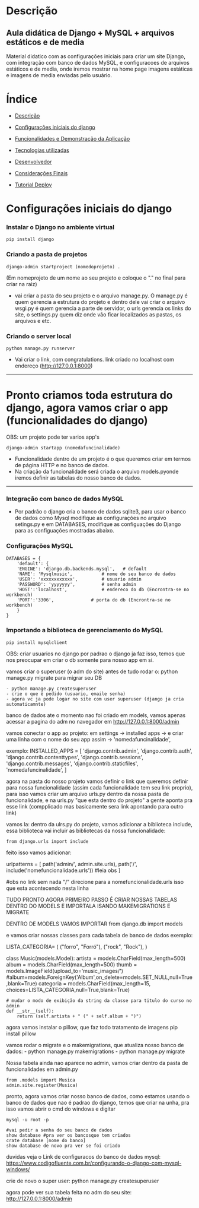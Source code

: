 # Descrição

## Aula didática de Django + MySQL + arquivos estáticos e de media
Material didatico com as configurações iniciais para criar um site Django, com integração com banco de dados MySQL, e configuracoes de arquivos estáticos e de media, onde iremos mostrar na home page imagens estáticas e imagens de media enviadas pelo usuário.

# Índice

* [Descrição](#descrição)
* [Configurações iniciais do django](#configurações-iniciais-do-django)

* [Funcionalidades e Demonstração da Aplicação](#funcionalidades-e-demonstração-da-aplicação)
* [Tecnologias utilizadas](#tecnologias-utilizadas)
* [Desenvolvedor](#desenvolvedor)
* [Considerações Finais](#considerações-finais)
* [Tutorial Deploy](#tutorial-deploy)

# Configurações iniciais do django

### Instalar o Django no ambiente virtual
    pip install django
    
### Criando a pasta de projetos
    django-admin startproject (nomedoprojeto) . 
    
(Em nomeprojeto de um nome ao seu projeto e coloque o "." no final para criar na raiz)
- vai criar a pasta do seu projeto e o arquivo manage.py. O manage.py é quem gerencia a estrutura do projeto e dentro dele vai criar o arquivo wsgi.py é quem gerencia a parte de servidor, o urls gerencia os links do site, o settings.py quem diz onde vão ficar localizados as pastas, os arquivos e etc.

### Criando o server local
    python manage.py runserver
- Vai criar o link, com congratulations. link criado no localhost com endereço (http://127.0.0.1:8000)


<hr>


# Pronto criamos toda estrutura do django, agora vamos criar o app (funcionalidades do django) 
OBS: um projeto pode ter varios app's

    django-admin startapp (nomedafuncinalidade)
    
- Funcionalidade dentro de um projeto é o que queremos criar em termos de página HTTP e no banco de dados.
- Na criação da funcionalidade será criada o arquivo models.pyonde iremos definir as tabelas do nosso banco de dados.

<hr>

### Integração com banco de dados MySQL
- Por padrão o django cria o banco de dados sqlite3, para usar o banco de dados como Mysql modifique as configurações no arquivo setings.py e em DATABASES, modifique as configuações do Django para as configuações mostradas abaixo.

### Configurações MySQL 

	DATABASES = {
	    'default': {
		'ENGINE': 'django.db.backends.mysql', 	# default
		'NAME': 'Mysqlmusic', 			# nome do seu banco de dados
		'USER': 'xxxxxxxxxxxx', 		# usuario admin
		'PASSWORD': 'yyyyyyy', 			# senha admin
		'HOST':'localhost', 			# endereco do db (Encrontra-se no workbench)
		'PORT':'3306', 				# porta do db (Encrontra-se no workbench)
	    }
	}

### Importando a biblioteca de gerenciamento do MySQL
    pip install mysqlclient 

OBS: criar usuarios no django por padrao o django ja faz isso, temos que nos preocupar em criar o db somente para nosso app em si.




vamos criar o superuser (o adm do site)
antes de tudo rodar o: python manage.py migrate para migrar seu DB
	
    - python manage.py createsuperuser
    - crie o que é pedido (usuario, emaile senha)
    - agora vc ja pode logar no site com user superuser (django ja cria automaticamnte)
banco de dados ate o momento nao foi criado em models, vamos apenas acessar a pagina do adm no navegador em http://127.0.0.1:8000/admin


vamos conectar o app ao projeto: 
em settings ->  installed apps -> e criar uma linha com o nome do seu app assim -> 'nomedafuncinalidade',

exemplo:
INSTALLED_APPS = [
    'django.contrib.admin',
    'django.contrib.auth',
    'django.contrib.contenttypes',
    'django.contrib.sessions',
    'django.contrib.messages',
    'django.contrib.staticfiles',
    'nomedafuncinalidade',
]




agora na pasta do nosso projeto vamos definir o link que queremos definir para nossa funcionalidade (assim cada funcionalidade tem seu link proprio), para isso vamos criar um arquivo urls.py dentro da nossa pasta de funcionalidade, e na urls.py "que esta dentro do projeto" a gente aponta pra esse link (compplicado mas basicamente sera link apontando para outro link)

vamos la:
dentro da ulrs.py do projeto, vamos adicionar a biblioteca include, essa biblioteca vai incluir as bibliotecas da nossa funcionalidade:

	from django.urls import include 

feito isso vamos adicionar:

urlpatterns = [
    path('admin/', admin.site.urls),
    path('/', include('nomefuncionalidade.urls')) #leia obs
]


#obs no link sem nada "/" direcione para a nomefuncionalidade.urls isso que esta acontecendo nesta linha


TUDO PRONTO AGORA PRIMEIRO PASSO É CRIAR NOSSAS TABELAS DENTRO DO MODELS
E IMPORTALA ISANDO MAKEMIGRATIONS E MIGRATE


DENTRO DE MODELS VAMOS IMPORTAR 
	 from django.db import models


e vamos criar nossas classes para cada tabela de banco de dados
exemplo:

LISTA_CATEGORIA= (
    ("forro", "Forró"),
    ("rock", "Rock"),
)

class Music(models.Model):
    artista = models.CharField(max_length=500)
    album = models.CharField(max_length=500)
    thumb = models.ImageField(upload_to='music_images/')
    #album=models.ForeignKey('Album',on_delete=models.SET_NULL,null=True,blank=True)
    categoria = models.CharField(max_length=15, choices=LISTA_CATEGORIA,null=True,blank=True)


    # mudar o modo de exibição da string da classe para titulo do curso no admin
    def __str__(self):
        return (self.artista + " (" + self.album + ")")





agora vamos instalar o pillow, que faz todo tratamento de imagens
	pip install pillow



vamos rodar o migrate e o makemigrations, que atualiza nosso banco de dados:
	- python manage.py makemigrations
    - python manage.py migrate


Nossa tabela ainda nao aparece no admin, vamos criar dentro da pasta de funcionalidades em admin.py 

	from .models import Musica
	admin.site.register(Musica)


pronto, agora vamos criar nosso banco de dados, como estamos usando o banco de dados que nao é padrao do django, temos que criar na unha, pra isso vamos abrir o cmd do windows e digitar

	mysql -u root -p

	#vai pedir a senha do seu banco de dados
	show database #pra ver os bancosque tem criados
	crate database [nome do banco]
	show database de novo pra ver se foi criado

	
duvidas veja o Link de configuracos do banco de dados mysql:	
https://www.codigofluente.com.br/configurando-o-django-com-mysql-windows/

crie de novo o super user:
	python manage.py createsuperuser

agora pode ver sua tabela feita no adm do seu site:
	http://127.0.0.1:8000/admin




